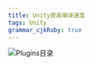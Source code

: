 ```yaml
---
title: Unity提高编译速度
tags: Unity
grammar_cjkRuby: true
---
```

![Plugins目录](https://i.loli.net/2019/01/05/5c306c581e7de.jpg)